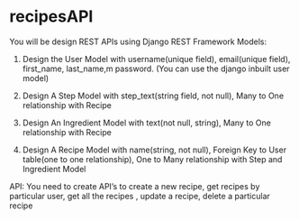 # recipesAPI

You will be design REST APIs using Django REST Framework Models: 
1. Design the User Model with username(unique field), email(unique field), first_name, 
last_name,m password. (You can use the django inbuilt user model) 

2. Design A Step Model with step_text(string field, not null), Many to One relationship with 
Recipe 

3. Design An Ingredient Model with text(not null, string), Many to One relationship with 
Recipe 

4. Design A Recipe Model with name(string, not null), Foreign Key to User table(one to one 
relationship), One to Many relationship with Step and Ingredient Model 

API: 
You need to create API’s to create a new recipe, 
                            get recipes by particular user, 
                            get all the recipes , 
                            update a recipe, 
                            delete a particular recipe 
